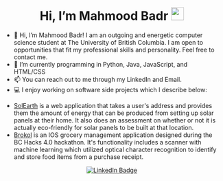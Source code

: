 <h1 align="center">
  Hi, I’m Mahmood Badr
  <img src="https://media.giphy.com/media/hvRJCLFzcasrR4ia7z/giphy.gif" width="30px"/>
</h1>

- 👋 Hi, I’m Mahmood Badr! I am an outgoing and energetic computer science student at The University of British Columbia. I am open to opportunities that fit my professional skills and personality. Feel free to contact me.
- 🌱  I’m currently programming in Python, Java, JavaScript, and HTML/CSS
- 📫 You can reach out to me through my LinkedIn and Email.
- 💻 I enjoy working on software side projects which I describe below:

* [SolEarth](https://github.com/MahmoodBadr/SolEarth) is a web application that takes a user's address and provides them the amount of energy that can be produced from setting up solar panels at their home. It also does an assessment on whether or not it is actually eco-friendly for solar panels to be built at that location.
* [Brokol](https://github.com/MahmoodBadr/Brokol-App) is an IOS grocery management application designed during the BC Hacks 4.0 hackathon. It's functionality includes a scanner with machine learning which utilized optical character recognition to identify and store food items from a purchase receipt.

<div id="badges" align="center">
  <a href="https://www.linkedin.com/in/mahmood-badr/">
    <img src="https://img.shields.io/badge/LinkedIn-blue?style=for-the-badge&logo=linkedin&logoColor=white" alt="LinkedIn Badge"/>
  </a>
</div>
